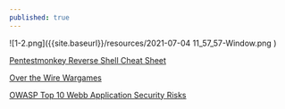 ```yaml
---
published: true
---
```




![1-2.png]({{site.baseurl}}/resources/2021-07-04 11_57_57-Window.png )




[Pentestmonkey Reverse Shell Cheat Sheet](https://pentestmonkey.net/cheat-sheet/shells/reverse-shell-cheat-sheet)


[Over the Wire Wargames](https://overthewire.org/wargames/)

[OWASP Top 10 Webb Application Security Risks](https://owasp.org/www-project-top-ten/)




